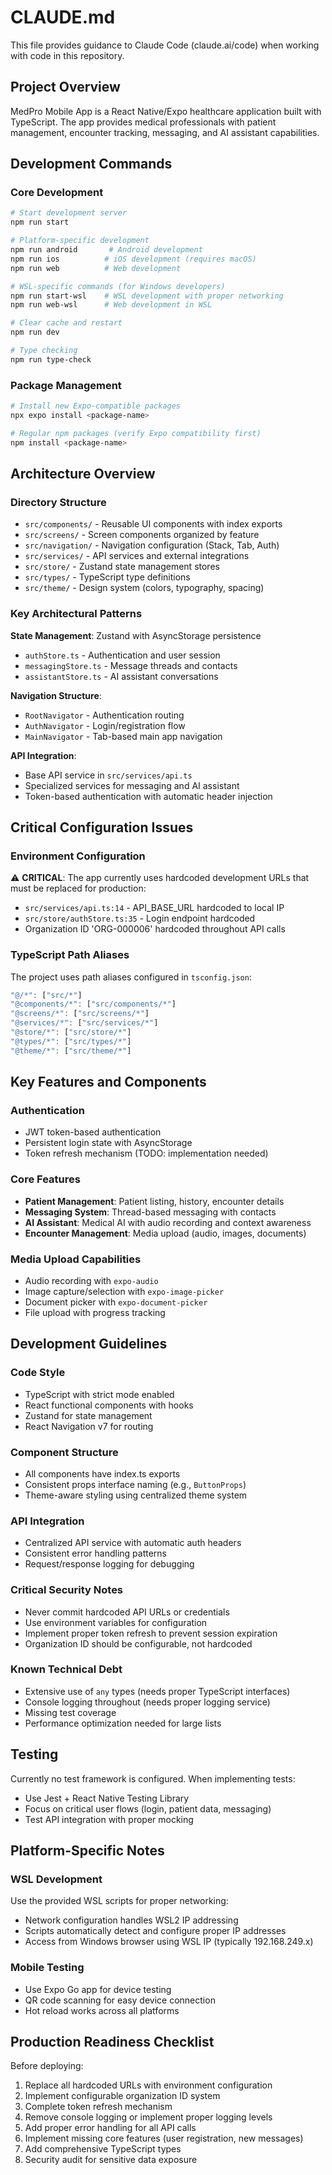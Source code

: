 # CLAUDE.md

This file provides guidance to Claude Code (claude.ai/code) when working with code in this repository.

## Project Overview

MedPro Mobile App is a React Native/Expo healthcare application built with TypeScript. The app provides medical professionals with patient management, encounter tracking, messaging, and AI assistant capabilities.

## Development Commands

### Core Development
```bash
# Start development server
npm run start

# Platform-specific development
npm run android       # Android development
npm run ios          # iOS development (requires macOS)
npm run web          # Web development

# WSL-specific commands (for Windows developers)
npm run start-wsl    # WSL development with proper networking
npm run web-wsl      # Web development in WSL

# Clear cache and restart
npm run dev

# Type checking
npm run type-check
```

### Package Management
```bash
# Install new Expo-compatible packages
npx expo install <package-name>

# Regular npm packages (verify Expo compatibility first)
npm install <package-name>
```

## Architecture Overview

### Directory Structure
- `src/components/` - Reusable UI components with index exports
- `src/screens/` - Screen components organized by feature
- `src/navigation/` - Navigation configuration (Stack, Tab, Auth)
- `src/services/` - API services and external integrations
- `src/store/` - Zustand state management stores
- `src/types/` - TypeScript type definitions
- `src/theme/` - Design system (colors, typography, spacing)

### Key Architectural Patterns

**State Management**: Zustand with AsyncStorage persistence
- `authStore.ts` - Authentication and user session
- `messagingStore.ts` - Message threads and contacts
- `assistantStore.ts` - AI assistant conversations

**Navigation Structure**:
- `RootNavigator` - Authentication routing
- `AuthNavigator` - Login/registration flow
- `MainNavigator` - Tab-based main app navigation

**API Integration**:
- Base API service in `src/services/api.ts`
- Specialized services for messaging and AI assistant
- Token-based authentication with automatic header injection

## Critical Configuration Issues

### Environment Configuration
⚠️ **CRITICAL**: The app currently uses hardcoded development URLs that must be replaced for production:
- `src/services/api.ts:14` - API_BASE_URL hardcoded to local IP
- `src/store/authStore.ts:35` - Login endpoint hardcoded
- Organization ID 'ORG-000006' hardcoded throughout API calls

### TypeScript Path Aliases
The project uses path aliases configured in `tsconfig.json`:
```typescript
"@/*": ["src/*"]
"@components/*": ["src/components/*"]
"@screens/*": ["src/screens/*"]
"@services/*": ["src/services/*"]
"@store/*": ["src/store/*"]
"@types/*": ["src/types/*"]
"@theme/*": ["src/theme/*"]
```

## Key Features and Components

### Authentication
- JWT token-based authentication
- Persistent login state with AsyncStorage
- Token refresh mechanism (TODO: implementation needed)

### Core Features
- **Patient Management**: Patient listing, history, encounter details
- **Messaging System**: Thread-based messaging with contacts
- **AI Assistant**: Medical AI with audio recording and context awareness
- **Encounter Management**: Media upload (audio, images, documents)

### Media Upload Capabilities
- Audio recording with `expo-audio`
- Image capture/selection with `expo-image-picker`
- Document picker with `expo-document-picker`
- File upload with progress tracking

## Development Guidelines

### Code Style
- TypeScript with strict mode enabled
- React functional components with hooks
- Zustand for state management
- React Navigation v7 for routing

### Component Structure
- All components have index.ts exports
- Consistent props interface naming (e.g., `ButtonProps`)
- Theme-aware styling using centralized theme system

### API Integration
- Centralized API service with automatic auth headers
- Consistent error handling patterns
- Request/response logging for debugging

### Critical Security Notes
- Never commit hardcoded API URLs or credentials
- Use environment variables for configuration
- Implement proper token refresh to prevent session expiration
- Organization ID should be configurable, not hardcoded

### Known Technical Debt
- Extensive use of `any` types (needs proper TypeScript interfaces)
- Console logging throughout (needs proper logging service)
- Missing test coverage
- Performance optimization needed for large lists

## Testing

Currently no test framework is configured. When implementing tests:
- Use Jest + React Native Testing Library
- Focus on critical user flows (login, patient data, messaging)
- Test API integration with proper mocking

## Platform-Specific Notes

### WSL Development
Use the provided WSL scripts for proper networking:
- Network configuration handles WSL2 IP addressing
- Scripts automatically detect and configure proper IP addresses
- Access from Windows browser using WSL IP (typically 192.168.249.x)

### Mobile Testing
- Use Expo Go app for device testing
- QR code scanning for easy device connection
- Hot reload works across all platforms

## Production Readiness Checklist

Before deploying:
1. Replace all hardcoded URLs with environment configuration
2. Implement configurable organization ID system
3. Complete token refresh mechanism
4. Remove console logging or implement proper logging levels
5. Add proper error handling for all API calls
6. Implement missing core features (user registration, new messages)
7. Add comprehensive TypeScript types
8. Security audit for sensitive data exposure